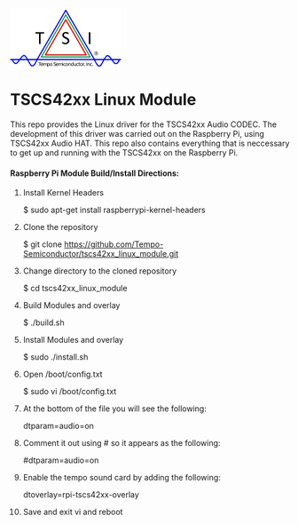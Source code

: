 ![Tempo Logo](https://github.com/Tempo-Semiconductor/tempo_res/blob/master/tempo.png)

# TSCS42xx Linux Module

This repo provides the Linux driver for the TSCS42xx Audio CODEC.
The development of this driver was carried out on the Raspberry Pi, 
using TSCS42xx Audio HAT. This repo also contains everything that is
neccessary to get up and running with the TSCS42xx on the Raspberry Pi.

#### Raspberry Pi Module Build/Install Directions:

1. Install Kernel Headers

    $ sudo apt-get install raspberrypi-kernel-headers

2. Clone the repository

    $ git clone https://github.com/Tempo-Semiconductor/tscs42xx_linux_module.git

3. Change directory to the cloned repository 

    $ cd tscs42xx_linux_module

4. Build Modules and overlay

    $ ./build.sh

5. Install Modules and overlay

    $ sudo ./install.sh

6. Open /boot/config.txt

    $ sudo vi /boot/config.txt

7. At the bottom of the file you will see the following:

    dtparam=audio=on

8. Comment it out using # so it appears as the following:

    #dtparam=audio=on

9. Enable the tempo sound card by adding the following:

    dtoverlay=rpi-tscs42xx-overlay

10. Save and exit vi and reboot
